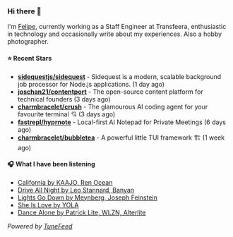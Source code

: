 ### Hi there 👋

I'm [Felipe](https://felipevm.com), currently working as a Staff Engineer at Transfeera, enthusiastic in technology and occasionally write about my experiences. Also a hobby photographer.

#### ⭐ Recent Stars
- **[sidequestjs/sidequest](https://github.com/sidequestjs/sidequest)** - Sidequest is a modern, scalable background job processor for Node.js applications. (1 day ago)
- **[joschan21/contentport](https://github.com/joschan21/contentport)** - The open-source content platform for technical founders (3 days ago)
- **[charmbracelet/crush](https://github.com/charmbracelet/crush)** - The glamourous AI coding agent for your favourite terminal 💘 (3 days ago)
- **[fastrepl/hyprnote](https://github.com/fastrepl/hyprnote)** - Local-first AI Notepad for Private Meetings (6 days ago)
- **[charmbracelet/bubbletea](https://github.com/charmbracelet/bubbletea)** - A powerful little TUI framework 🏗 (1 week ago)

#### 🎧 What I have been listening
- [California by KAAJO, Ren Ocean](https://open.spotify.com/track/5daRReqqfm4Kt5q6SrbusI)
- [Drive All Night by Leo Stannard, Banyan](https://open.spotify.com/track/31wPuZZK6eH4h1kgfM8HSp)
- [Lights Go Down by Meynberg, Joseph Feinstein](https://open.spotify.com/track/2Od3Ysez43Zq6SgUijASW1)
- [She Is Love by YOLA](https://open.spotify.com/track/5A4yrkQBEtH0HBEawHsrIc)
- [Dance Alone by Patrick Lite, WLZN, Alterlite](https://open.spotify.com/track/4c1YGMtkTglxl6icAmbBcs)

_Powered by [TuneFeed](https://tunefeed.app?ref=github.com)_
